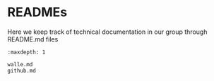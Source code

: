 # READMEs

Here we keep track of technical documentation in our group through README.md files

```{toctree}
:maxdepth: 1

walle.md
github.md
```
